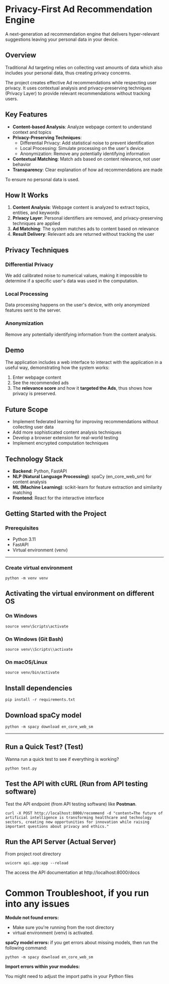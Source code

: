 # Privacy-First Ad Recommendation Engine
A next-generation ad recommendation engine that delivers hyper-relevant suggestions leaving your personal data in your device.

## Overview

Traditional Ad targeting relies on collecting vast amounts of data which also includes your personal data, thus creating privacy concerns.

The project creates effective Ad recommendations while respecting user privacy. It uses contextual analysis and privacy-preserving techniques (Privacy Layer) to provide relevant recommendations without tracking users.

## Key Features

- **Content-based Analysis**: Analyze webpage content to understand context and topics
- **Privacy-Preserving Techniques**:
  - Differential Privacy: Add statistical noise to prevent identification
  - Local Processing: Simulate processing on the user's device
  - Anonymization: Remove any potentially identifying information
- **Contextual Matching**: Match ads based on content relevance, not user behavior
- **Transparency**: Clear explanation of how ad recommendations are made

To ensure no personal data is used.

## How It Works

1. **Content Analysis**: Webpage content is analyzed to extract topics, entities, and keywords
2. **Privacy Layer**: Personal identifiers are removed, and privacy-preserving techniques are applied
3. **Ad Matching**: The system matches ads to content based on relevance
4. **Result Delivery**: Relevant ads are returned without tracking the user

## Privacy Techniques

### Differential Privacy

We add calibrated noise to numerical values, making it impossible to determine if a specific user's data was used in the computation.

### Local Processing

Data processing happens on the user's device, with only anonymized features sent to the server.

### Anonymization

Remove any potentially identifying information from the content analysis.

## Demo

The application includes a web interface to interact with the application in a useful way, demonstrating how the system works:

1. Enter webpage content
2. See the recommended ads
3. The **relevance score** and how it **targeted the Ads**, thus shows how privacy is preserved.

## Future Scope

- Implement federated learning for improving recommendations without collecting user data
- Add more sophisticated content analysis techniques
- Develop a browser extension for real-world testing
- Implement encrypted computation techniques

## Technology Stack

- **Backend**: Python, FastAPI
- **NLP (Natural Language Processing)**: spaCy (en_core_web_sm) for content analysis
- **ML (Machine Learning)**: scikit-learn for feature extraction and similarity matching
- **Frontend**: React for the interactive interface

## Getting Started with the Project

### Prerequisites

- Python 3.11
- FastAPI
- Virtual environment (venv)

---

### Create virtual environment
```
python -m venv venv
```

## Activating the virtual environment on different OS
### On Windows
```
source venv\Scripts\activate
```
### On Windows (Git Bash)
```
source venv\\Scripts\\activate
```
### On macOS/Linux
```
source venv/bin/activate
```


## Install dependencies
```
pip install -r requirements.txt
```

## Download spaCy model
```
python -m spacy download en_core_web_sm
```

---

## Run a Quick Test? (Test)
Wanna run a quick test to see if everything is working?
```
python test.py
```

## Test the API with cURL (Run from API testing software)
Test the API endpoint (from API testing software) like **Postman**.
```
curl -X POST http://localhost:8000/recommend -d "content=The future of artificial intelligence is transforming healthcare and technology sectors, creating new opportunities for innovation while raising important questions about privacy and ethics."
```

## Run the API Server (Actual Server)
From project root directory
```
uvicorn api.app:app --reload
```

The access the API documentation at http://localhost:8000/docs


# Common Troubleshoot, if you run into any issues

**Module not found errors:**

- Make sure you're running from the root directory
- virtual environment (venv) is activated.


**spaCy model errors:**
if you get errors about missing models, then run the following command:
```
python -m spacy download en_core_web_sm
```


**Import errors within your modules:**

You might need to adjust the import paths in your Python files
